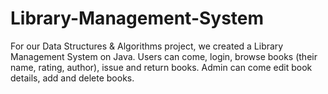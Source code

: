 # Library-Management-System
For our Data Structures &amp; Algorithms project, we created a Library Management System on Java. Users can come, login, browse books (their name, rating, author), issue and return books. Admin can come edit book details, add and delete books. 

